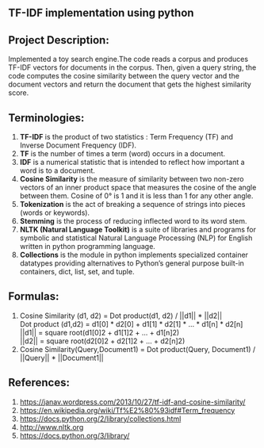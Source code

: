 ## TF-IDF implementation using python

## Project Description:

Implemented a toy search engine.The code reads a corpus and produces TF-IDF vectors for documents in the corpus. Then, given a query string, the code computes the cosine similarity between the query vector and the document vectors and return the document that gets the highest similarity score.

## Terminologies:

1) **TF-IDF** is the product of two statistics : Term Frequency (TF) and Inverse Document Frequency (IDF).  
2) **TF** is the number of times a term (word) occurs in a document.  
3) **IDF** is a numerical statistic that is intended to reflect how important a word is to a document.  
4) **Cosine Similarity** is the measure of similarity between two non-zero vectors of an inner product space that measures the cosine of   the angle between them. Cosine of 0° is 1 and it is less than 1 for any other angle.  
5) **Tokenization** is the act of breaking a sequence of strings into pieces (words or keywords).  
6) **Stemming** is the process of reducing inflected word to its word stem.  
7) **NLTK (Natural Language Toolkit)** is a suite of libraries and programs for symbolic and statistical Natural Language Processing (NLP) for English written in python programming language.  
8) **Collections** is the module in python implements specialized container datatypes providing alternatives to Python’s general purpose built-in containers, dict, list, set, and tuple.  

## Formulas:
1) Cosine Similarity (d1, d2) =  Dot product(d1, d2) / ||d1|| * ||d2||  
   Dot product (d1,d2) = d1[0] * d2[0] + d1[1] * d2[1] * … * d1[n] * d2[n]  
   ||d1|| = square root(d1[0]2 + d1[1]2 + ... + d1[n]2)  
   ||d2|| = square root(d2[0]2 + d2[1]2 + ... + d2[n]2)  
2) Cosine Similarity(Query,Document1) = Dot product(Query, Document1) / ||Query|| * ||Document1||  

## References:
1) https://janav.wordpress.com/2013/10/27/tf-idf-and-cosine-similarity/  
2) https://en.wikipedia.org/wiki/Tf%E2%80%93idf#Term_frequency  
3) https://docs.python.org/2/library/collections.html  
4) http://www.nltk.org  
5) https://docs.python.org/3/library/  

